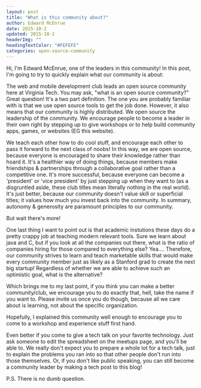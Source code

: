 ```yaml
---
layout: post
title: "What is this community about?"
author: Edward McEnrue
date: 2015-10-2
updated: 2015-10-2
headerImg: ""
headingTextColor: "#FEFEFE"
categories: open-source-community
---
```


Hi, I'm Edward McEnrue, one of the leaders in this community! In this post, I'm going to try to quickly explain what our community is about:

The web and mobile development club leads an open source community here at Virginia Tech. You may ask, "what is an open source community?" Great question! It's a two part definition. The one you are probably familiar with is that we use open source tools to get the job done. However, it also means that our community is highly distributed. We open source the leadership of the community. We encourage people to become a leader in their own right by stepping up to give workshops or to help build community apps, games, or websites (EG this website).

We teach each other how to do cool stuff, and encourage each other to pass it forward to the next class of noobs! In this way, we are open source, because everyone is encouraged to share their knowledge rather than hoard it. It's a healthier way of doing things, because members make friendships & partnerships through a collaborative goal rather than a competitive one. It's more successful, because everyone can become a 'president' or 'vice president' by just stepping up when they want to (as a disgruntled aside, these club titles mean literally nothing in the real world). It's just better, because our community doesn't value skill or superficial titles; it values how much you invest back into the community. In summary, autonomy & generosity are paramount principles to our community.

But wait there's more!

One last thing I want to point out is that academic instutions these days do a pretty crappy job at teaching modern relevant tools. Sure we learn about java and C, but if you look at all the companies out there, what is the ratio of companies hiring for those compared to everything else? Yea.... Therefore, our community strives to learn and teach marketable skills that would make every community member just as likely as a Stanford grad to create the next big startup! Regardless of whether we are able to achieve such an optimistic goal, what is the alternative?

Which brings me to my last point, if you think you can make a better community/club, we encourage you to do exactly that, hell, take the name if you want to. Please invite us once you do though, because all we care about is learning, not about the specific organization.

Hopefully, I explained this community well enough to encourage you to come to a workshop and experience stuff first hand.

Even better if you come to give a tech talk on your favorite technology. Just ask someone to edit the spreadsheet on the meetups page, and you'll be able to. We really don't expect you to prepare a whole lot for a tech talk, just to explain the problems you ran into so that other people don't run into those themselves. Or, if you don't like public speaking, you can still become a community leader by making a tech post to this blog!



P.S. There is no dumb question.
